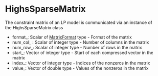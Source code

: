 # HighsSparseMatrix

The constraint matrix of an LP model is communicated via an instance of the HighsSparseMatrix class

- format\_: Scalar of [MatrixFormat](@ref) type - Format of the matrix
- num\_col\_ : Scalar of integer type - Number of columns in the matrix
- num\_row\_: Scalar of integer type - Number of rows in the matrix
- start\_: Vector of integer type - Start of each compressed vector in the matrix
- index\_: Vector of integer type - Indices of the nonzeros in the matrix
- value\_: Vector of double type - Values of the nonzeros in the matrix
